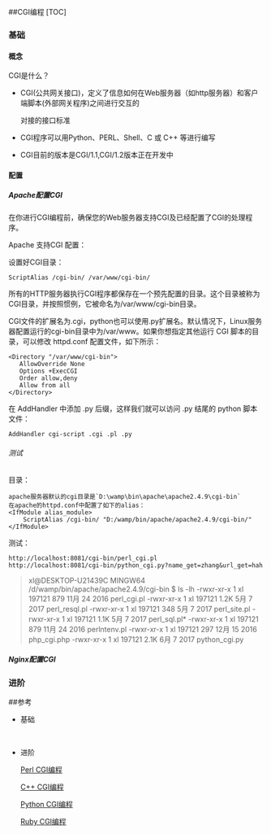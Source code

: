 ##CGI编程
[TOC]

### 基础

#### 概念

CGI是什么？

- CGI(公共网关接口)，定义了信息如何在Web服务器（如http服务器）和客户端脚本(外部网关程序)之间进行交互的

  对接的接口标准

- CGI程序可以用Python、PERL、Shell、C 或 C++ 等进行编写

- CGI目前的版本是CGI/1.1,CGI/1.2版本正在开发中

#### 配置

##### Apache配置CGI

在你进行CGI编程前，确保您的Web服务器支持CGI及已经配置了CGI的处理程序。

Apache 支持CGI 配置：

设置好CGI目录：

```
ScriptAlias /cgi-bin/ /var/www/cgi-bin/
```

所有的HTTP服务器执行CGI程序都保存在一个预先配置的目录。这个目录被称为CGI目录，并按照惯例，它被命名为/var/www/cgi-bin目录。

CGI文件的扩展名为.cgi，python也可以使用.py扩展名。默认情况下，Linux服务器配置运行的cgi-bin目录中为/var/www。如果你想指定其他运行 CGI 脚本的目录，可以修改 httpd.conf 配置文件，如下所示：

```
<Directory "/var/www/cgi-bin">
   AllowOverride None
   Options +ExecCGI
   Order allow,deny
   Allow from all
</Directory>
```

在 AddHandler 中添加 .py 后缀，这样我们就可以访问 .py 结尾的 python 脚本文件：

```
AddHandler cgi-script .cgi .pl .py
```

###### 测试

目录：

```
apache服务器默认的cgi目录是`D:\wamp\bin\apache\apache2.4.9\cgi-bin`
在apache的httpd.conf中配置了如下的alias：
<IfModule alias_module>
    ScriptAlias /cgi-bin/ "D:/wamp/bin/apache/apache2.4.9/cgi-bin/"
</IfModule>
```

测试：

```shell
http://localhost:8081/cgi-bin/perl_cgi.pl 
http://localhost:8081/cgi-bin/python_cgi.py?name_get=zhang&url_get=hah
```

> xl@DESKTOP-U21439C MINGW64 /d/wamp/bin/apache/apache2.4.9/cgi-bin
> $ ls -lh
> -rwxr-xr-x 1 xl 197121  879 11月 24  2016 perl_cgi.pl
> -rwxr-xr-x 1 xl 197121 1.2K 5月   7  2017 perl_resql.pl
> -rwxr-xr-x 1 xl 197121  348 5月   7  2017 perl_site.pl
> -rwxr-xr-x 1 xl 197121 1.1K 5月   7  2017 perl_sql.pl*
> -rwxr-xr-x 1 xl 197121  879 11月 24  2016 perlntenv.pl
> -rwxr-xr-x 1 xl 197121  297 12月 15  2016 php_cgi.php
> -rwxr-xr-x 1 xl 197121 2.1K 6月   7  2017 python_cgi.py

##### Nginx配置CGI

### 进阶

 ##参考

- 基础

  ​

- 进阶

  [Perl CGI编程](http://www.runoob.com/perl/perl-cgi-programming.html)

  [C++ CGI编程](http://www.runoob.com/cplusplus/cpp-web-programming.html)

  [Python CGI编程](http://www.runoob.com/python/python-cgi.html)

  [Ruby CGI编程](http://www.runoob.com/ruby/ruby-cgi.html)